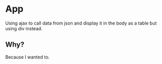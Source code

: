 # App
Using ajax to call data from json and display it in the body as a table but using div instead.

## Why?
Because I wanted to.
